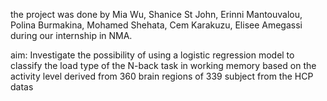the project was done by Mia Wu, Shanice St John, Erinni Mantouvalou, Polina Burmakina, Mohamed Shehata, Cem Karakuzu, Elisee Amegassi during our internship in NMA.

aim:
Investigate the possibility of using a logistic regression model to classify the load type of the N-back task in working memory based on the activity level derived from 360 brain regions of 339 subject from the HCP datas
